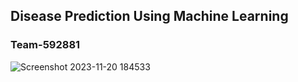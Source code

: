 ## Disease Prediction Using Machine Learning

### Team-592881

![Screenshot 2023-11-20 184533](https://github.com/smartinternz02/SI-GuidedProject-611642-1700551037/assets/129844163/30f88cac-05d2-4bbc-a894-7ea77f06ae99)

